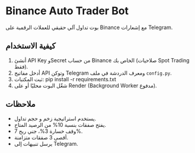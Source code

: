 # Binance Auto Trader Bot

بوت تداول آلي حقيقي للعملات الرقمية على Binance مع إشعارات Telegram.

## كيفية الاستخدام

1. أنشئ API Key وSecret من حساب Binance الخاص بك (صلاحيات Spot Trading فقط).
2. أدخل مفاتيح API وتوكن Telegram ومعرف الدردشة في ملف `config.py`.
3. ثبت المكتبات:
pip install -r requirements.txt
4. شغّل البوت محليًا أو على Render (Background Worker مدفوع).

## ملاحظات

- يستخدم استراتيجية زخم و حجم تداول.
- يفتح صفقات بنسبة 10% من الرصيد المتاح.
- وقف خسارة 3%، جني ربح 7%.
- أقصى 3 صفقات متزامنة.
- يرسل تنبيهات إلى Telegram.
